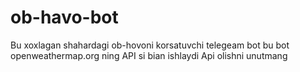 # ob-havo-bot
Bu xoxlagan shahardagi ob-hovoni korsatuvchi telegeam bot 
bu bot openweathermap.org ning API si bian ishlaydi 
Api olishni unutmang 
